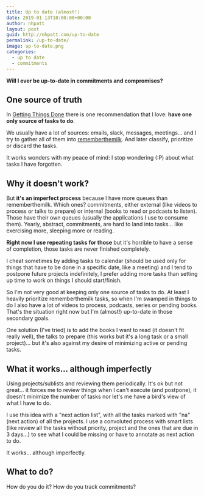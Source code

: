 ```yaml
---
title: Up to date (almost!)
date: 2019-01-13T10:00:00+00:00
author: nhpatt
layout: post
guid: http://nhpatt.com/up-to-date
permalink: /up-to-date/
image: up-to-date.png
categories:
  - up to date
  - commitments
---
```


**Will I ever be up-to-date in commitments and compromises?**

## One source of truth 

In [Getting Things Done](https://www.goodreads.com/book/show/1633.Getting_Things_Done) there is one recommendation that I love: **have one only source of tasks to do**.

We usually have a lot of sources: emails, slack, messages, meetings... and I try to gather all of them into [rememberthemilk](https://www.rememberthemilk.com). And later classify, prioritize or discard the tasks. 

It works wonders with my peace of mind: I stop wondering (:P) about what tasks I have forgotten.

## Why it doesn't work?

But **it's an imperfect process** because I have more queues than rememberthemilk. Which ones? commitments, either external (like videos to process or talks to prepare) or internal (books to read or podcasts to listen). Those have their own queues (usually the applications I use to consume them). Yearly, abstract, commitments, are hard to land into tasks... like exercising more, sleeping more or reading. 

**Right now I use repeating tasks for those** but it's horrible to have a sense of completion, those tasks are never finished completely.

I cheat sometimes by adding tasks to calendar (should be used only for things that have to be done in a specific date, like a meeting) and I tend to postpone future projects indefinitely, I prefer adding more tasks than setting up time to work on things I should start/finish.

So I'm not very good at keeping only one source of tasks to do. At least I heavily prioritize rememberthemilk tasks, so when I'm swamped in things to do I also have a lot of videos to process, podcasts, series or pending books. That's the situation right now but I'm (almost!) up-to-date in those secondary goals.

One solution (I've tried) is to add the books I want to read (it doesn't fit really well), the talks to prepare (this works but it's a long task or a small project)... but it's also against my desire of minimizing active or pending tasks.

## What it works... although imperfectly

Using projects/sublists and reviewing them periodically. It's ok but not great... it forces me to review things when I can't execute (and postpone), it doesn't minimize the number of tasks nor let's me have a bird's view of what I have to do.

I use this idea with a "next action list", with all the tasks marked with "na" (next action) of all the projects. I use a convoluted process with smart lists (like review all the tasks without priority, project and the ones that are due in 3 days...) to see what I could be missing or have to annotate as next action to do.

It works... although imperfectly.

## What to do?

How do you do it? How do you track commitments?